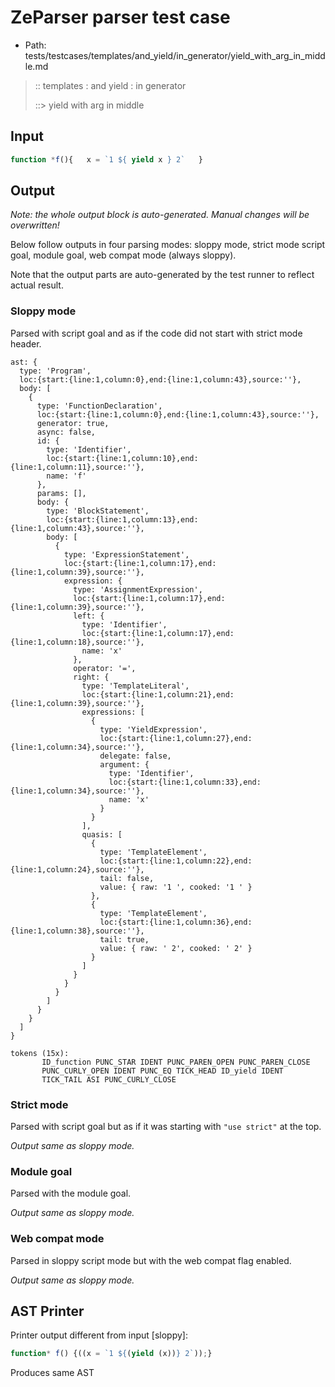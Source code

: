 # ZeParser parser test case

- Path: tests/testcases/templates/and_yield/in_generator/yield_with_arg_in_middle.md

> :: templates : and yield : in generator
>
> ::> yield with arg in middle

## Input

`````js
function *f(){   x = `1 ${ yield x } 2`   }
`````

## Output

_Note: the whole output block is auto-generated. Manual changes will be overwritten!_

Below follow outputs in four parsing modes: sloppy mode, strict mode script goal, module goal, web compat mode (always sloppy).

Note that the output parts are auto-generated by the test runner to reflect actual result.

### Sloppy mode

Parsed with script goal and as if the code did not start with strict mode header.

`````
ast: {
  type: 'Program',
  loc:{start:{line:1,column:0},end:{line:1,column:43},source:''},
  body: [
    {
      type: 'FunctionDeclaration',
      loc:{start:{line:1,column:0},end:{line:1,column:43},source:''},
      generator: true,
      async: false,
      id: {
        type: 'Identifier',
        loc:{start:{line:1,column:10},end:{line:1,column:11},source:''},
        name: 'f'
      },
      params: [],
      body: {
        type: 'BlockStatement',
        loc:{start:{line:1,column:13},end:{line:1,column:43},source:''},
        body: [
          {
            type: 'ExpressionStatement',
            loc:{start:{line:1,column:17},end:{line:1,column:39},source:''},
            expression: {
              type: 'AssignmentExpression',
              loc:{start:{line:1,column:17},end:{line:1,column:39},source:''},
              left: {
                type: 'Identifier',
                loc:{start:{line:1,column:17},end:{line:1,column:18},source:''},
                name: 'x'
              },
              operator: '=',
              right: {
                type: 'TemplateLiteral',
                loc:{start:{line:1,column:21},end:{line:1,column:39},source:''},
                expressions: [
                  {
                    type: 'YieldExpression',
                    loc:{start:{line:1,column:27},end:{line:1,column:34},source:''},
                    delegate: false,
                    argument: {
                      type: 'Identifier',
                      loc:{start:{line:1,column:33},end:{line:1,column:34},source:''},
                      name: 'x'
                    }
                  }
                ],
                quasis: [
                  {
                    type: 'TemplateElement',
                    loc:{start:{line:1,column:22},end:{line:1,column:24},source:''},
                    tail: false,
                    value: { raw: '1 ', cooked: '1 ' }
                  },
                  {
                    type: 'TemplateElement',
                    loc:{start:{line:1,column:36},end:{line:1,column:38},source:''},
                    tail: true,
                    value: { raw: ' 2', cooked: ' 2' }
                  }
                ]
              }
            }
          }
        ]
      }
    }
  ]
}

tokens (15x):
       ID_function PUNC_STAR IDENT PUNC_PAREN_OPEN PUNC_PAREN_CLOSE
       PUNC_CURLY_OPEN IDENT PUNC_EQ TICK_HEAD ID_yield IDENT
       TICK_TAIL ASI PUNC_CURLY_CLOSE
`````

### Strict mode

Parsed with script goal but as if it was starting with `"use strict"` at the top.

_Output same as sloppy mode._

### Module goal

Parsed with the module goal.

_Output same as sloppy mode._

### Web compat mode

Parsed in sloppy script mode but with the web compat flag enabled.

_Output same as sloppy mode._

## AST Printer

Printer output different from input [sloppy]:

````js
function* f() {((x = `1 ${(yield (x))} 2`));}
````

Produces same AST

